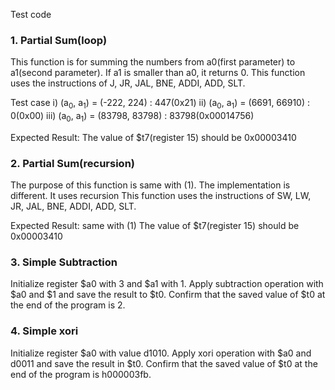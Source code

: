 Test code

### 1. Partial Sum(loop)
This function is for summing the numbers from a0(first parameter) to a1(second parameter).
If a1 is smaller than a0, it returns 0.
This function uses the instructions of J, JR, JAL, BNE, ADDI, ADD, SLT.

Test case
 i) (a<sub>0</sub>, a<sub>1</sub>) = (-222, 224) : 447(0x21)
 ii) (a<sub>0</sub>, a<sub>1</sub>) = (6691‬, 66910) : 0(0x00)
 iii) (a<sub>0</sub>, a<sub>1</sub>) = (83798, 83798) : 83798(0x00014756)

Expected Result:
 The value of $t7(register 15) should be 0x00003410

### 2. Partial Sum(recursion)
The purpose of this function is same with (1). The implementation is different. It uses recursion
This function uses the instructions of SW, LW, JR, JAL, BNE, ADDI, ADD, SLT.

Expected Result: same with (1)
 The value of $t7(register 15) should be 0x00003410

### 3. Simple Subtraction
Initialize register $a0 with 3 and $a1 with 1. Apply subtraction operation with $a0 and $1 and save the result to $t0. Confirm that the saved value of $t0 at the end of the program is 2.

### 4. Simple xori
Initialize register $a0 with value d1010. Apply xori operation with $a0 and d0011 and save the result in $t0. Confirm that the saved value of $t0 at the end of the program is h000003fb.
